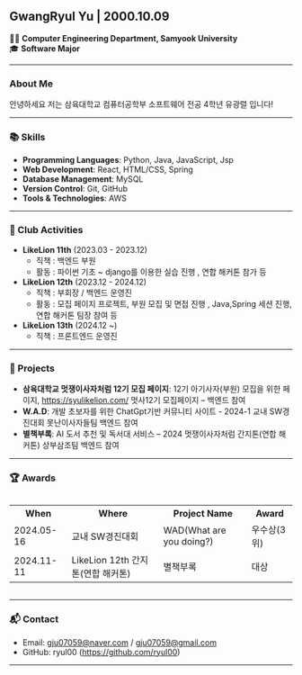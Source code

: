 ## GwangRyul Yu | 2000.10.09

👨‍💻 **Computer Engineering Department, Samyook University**  
🎓 **Software Major**


---

### About Me
안녕하세요 저는 삼육대학교 컴퓨터공학부 소프트웨어 전공 4학년 유광렬 입니다!

---

### 📚 Skills
- **Programming Languages**: Python, Java, JavaScript, Jsp
- **Web Development**: React, HTML/CSS, Spring
- **Database Management**: MySQL
- **Version Control**: Git, GitHub
- **Tools & Technologies**: AWS

---

### 👥 Club Activities
- **LikeLion 11th** (2023.03 - 2023.12)  
  - 직책 : 백엔드 부원
  - 활동 :  파이썬 기초 ~ django를 이용한 실습 진행 , 연합 해커톤 참가 등
- **LikeLion 12th** (2023.12 - 2024.12)  
  - 직책 : 부회장 / 백엔드 운영진
  - 활동 : 모집 페이지 프로젝트, 부원 모집 및 면접 진행 , Java,Spring 세션 진행, 연합 해커톤 팀장 참여 등  
- **LikeLion 13th** (2024.12 ~)  
  - 직책 : 프론트엔드 운영진
  

---

### 🚀 Projects
- **삼육대학교 멋쟁이사자처럼 12기 모집 페이지**: 12기 아기사자(부원) 모집을 위한 페이지, https://syulikelion.com/
멋사12기 모집페이지 – 백엔드 참여
- **W.A.D**: 개발 초보자를 위한 ChatGpt기반 커뮤니티 사이트 - 2024-1 교내 SW경진대회 못난이사자들팀 백엔드 참여
- **별책부록**: AI 도서 추천 및 독서대 서비스 – 2024 멋쟁이사자처럼 간지톤(연합 해커톤) 상부삼조팀 백엔드 참여

---

### 🏆 Awards
<table align="left">
  <tr>
    <th>When</th>
    <th>Where</th>
    <th>Project Name</th>
    <th>Award</th>
  </tr>
  <tr>
    <td>2024.05-16</td>
    <td>교내 SW경진대회</td>
    <td>WAD(What are you doing?)</td>
    <td>우수상(3위)</td>
  </tr>
  <tr>
    <td>2024.11-11</td>
    <td>LikeLion 12th 간지톤(연합 해커톤)</td>
    <td>별책부록</td>
    <td>대상</td>
  </tr>
</table>

<br clear="both" />

---


### 📬 Contact
- Email: gju07059@naver.com / gju07059@gmail.com
- GitHub: ryul00 (https://github.com/ryul00)

---

